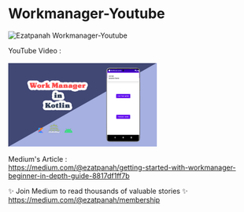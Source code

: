 # Workmanager-Youtube

<img alt="Ezatpanah Workmanager-Youtube" src="https://emojipedia-us.s3.amazonaws.com/content/2020/04/05/yt.png" width="3%"></a>

YouTube Video :
<br>  
<a href="https://www.youtube.com/watch?v=sHE5hjxznlI" target="_blank"><img alt="Ezatpanah Workmanager-Youtube" src="workmanager.jpg" width="60%"></a>
<br>

Medium's Article :
<br>
https://medium.com/@ezatpanah/getting-started-with-workmanager-beginner-in-depth-guide-8817df1ff7b

✨ Join Medium to read thousands of valuable stories ✨
<br>
https://medium.com/@ezatpanah/membership

